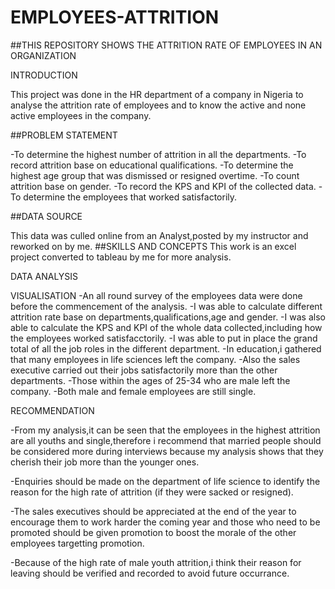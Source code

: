 # EMPLOYEES-ATTRITION

##THIS REPOSITORY SHOWS THE ATTRITION RATE OF EMPLOYEES  IN AN ORGANIZATION

INTRODUCTION

This project was done in the HR department of a company in Nigeria to analyse the attrition rate of employees and to know the active and none active employees in the company.

##PROBLEM STATEMENT

-To determine the highest  number of attrition in all the departments.
-To record attrition base on educational qualifications.
-To determine the highest age group that was dismissed or resigned overtime.
-To count attrition base on gender.
-To record the KPS and KPI of the collected data.
-To  determine the employees that worked satisfactorily.

##DATA SOURCE

This data was culled online from an Analyst,posted by my instructor and reworked on by me.
##SKILLS AND CONCEPTS
This work is an excel project converted to tableau by me for more analysis.

DATA ANALYSIS



VISUALISATION
-An all round survey of the employees data were done before the commencement of the analysis.
-I was able to calculate different attrition rate base on departments,qualifications,age and gender.
-I was also able to calculate the KPS and KPI of the whole data collected,including how the employees worked satisfacctorily.
-I was able to put in place the grand total of all the job roles in the different department.
-In education,i gathered that many employees in life sciences left the company.
-Also the sales executive carried out their jobs satisfactorily more than the other departments.
-Those within the ages of 25-34 who are male left the company.
-Both male and female employees are still single.

RECOMMENDATION

-From my analysis,it can be seen that the employees in the highest attrition are all youths and single,therefore i recommend that married people should be considered more during interviews because my analysis shows that they cherish their job more than the younger ones.

-Enquiries should be made on the department of life science to identify the reason for the high rate of attrition (if they were sacked or resigned).

-The sales executives should be appreciated at the end of the year to encourage them to work harder the coming year and those who need to be promoted should be given promotion to boost the morale of the other employees targetting promotion.

-Because of the high rate of male youth attrition,i think their reason for leaving should be verified and recorded to avoid future occurrance.

